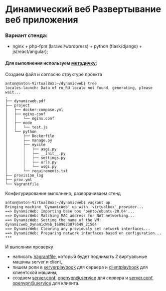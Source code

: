 # Динамический веб Развертывание веб приложения
### Вариант стенда:
- nginx + php-fpm (laravel/wordpress) + python (flask/django) + js(react/angular);

#### Для выполнения используем [методичку](https://github.com/SalnikovAnton/VPN/blob/main/dynamicweb.pdf "методичка"):   
Создаем файл и согласно структуре проекта
```
anton@anton-VirtualBox:~/dynamicweb$ tree
locales-launch: Data of ru_RU locale not found, generating, please wait...
.
├── dynamicweb.pdf
├── project
│   ├── docker-compose.yml
│   ├── nginx-conf
│   │   └── nginx.conf
│   ├── node
│   │   └── test.js
│   └── python
│       ├── Dockerfile
│       ├── manage.py
│       ├── mysite
│       │   ├── asgi.py
│       │   ├── __init__.py
│       │   ├── settings.py
│       │   ├── urls.py
│       │   └── wsgi.py
│       └── requirements.txt
├── provision_log
├── prov.yml
└── Vagrantfile
```
Конфигурирование выполнено, разворачиваем стенд 
```
anton@anton-VirtualBox:~/dynamicweb$ vagrant up
Bringing machine 'DynamicWeb' up with 'virtualbox' provider...
==> DynamicWeb: Importing base box 'bento/ubuntu-20.04'...
==> DynamicWeb: Matching MAC address for NAT networking...
==> DynamicWeb: Setting the name of the VM: dynamicweb_DynamicWeb_1689623879649_21564
==> DynamicWeb: Clearing any previously set network interfaces...
==> DynamicWeb: Preparing network interfaces based on configuration...
***
```
И выполним проверку








* написать [Vagrantfile](https://github.com/SalnikovAnton/VPN/blob/main/Vagrantfile "Vagrantfile"), который будет поднимать 2 виртуальные машины server и client,
* пишем роли в [serverplaybook](https://github.com/SalnikovAnton/VPN/blob/main/serverplaybook.yml "serverplaybook.yml") для сервера и [clientplaybook](https://github.com/SalnikovAnton/VPN/blob/main/clientplaybook.yml "clientplaybook.yml") для клиентской машины,
* создаем [server.conf](https://github.com/SalnikovAnton/VPN/blob/main/server/server.conf "server.conf"), [openvpn@.service](https://github.com/SalnikovAnton/VPN/blob/main/server/openvpn@.service "openvpn@.service") для сервера и [server.conf](https://github.com/SalnikovAnton/VPN/blob/main/client/server.conf "server.conf"), [openvpn@.service](https://github.com/SalnikovAnton/VPN/blob/main/server/openvpn@.service "openvpn@.service") для клиента.
   
```

```
